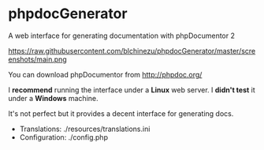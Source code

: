 # phpdocGenerator
A web interface for generating documentation with phpDocumentor 2

https://raw.githubusercontent.com/blchinezu/phpdocGenerator/master/screenshots/main.png

You can download phpDocumentor from http://phpdoc.org/

I **recommend** running the interface under a **Linux** web server. I **didn't test** it under a **Windows** machine.

It's not perfect but it provides a decent interface for generating docs.

 - Translations: ./resources/translations.ini
 - Configuration: ./config.php

